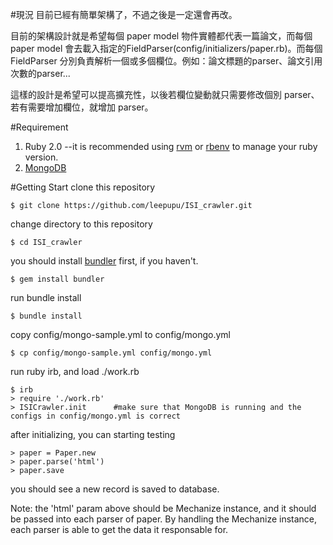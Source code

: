 #現況
目前已經有簡單架構了，不過之後是一定還會再改。

目前的架構設計就是希望每個 paper model 物件實體都代表一篇論文，而每個 paper model 會去載入指定的FieldParser(config/initializers/paper.rb)。而每個 FieldParser 分別負責解析一個或多個欄位。例如：論文標題的parser、論文引用次數的parser...


這樣的設計是希望可以提高擴充性，以後若欄位變動就只需要修改個別 parser、若有需要增加欄位，就增加 parser。

#Requirement
1. Ruby 2.0   --it is recommended using [rvm](https://rvm.io/) or [rbenv](https://github.com/sstephenson/rbenv) to manage your ruby version.
2. [MongoDB](https://www.mongodb.org/)

#Getting Start
clone this repository
```
$ git clone https://github.com/leepupu/ISI_crawler.git
```

change directory to this repository
```
$ cd ISI_crawler
```

you should install [bundler](http://bundler.io/) first, if you haven't.
```
$ gem install bundler
```

run bundle install
```
$ bundle install
```

copy config/mongo-sample.yml to config/mongo.yml
```
$ cp config/mongo-sample.yml config/mongo.yml
```

run ruby irb, and load ./work.rb
```
$ irb
> require './work.rb'
> ISICrawler.init      #make sure that MongoDB is running and the configs in config/mongo.yml is correct
```
after initializing, you can starting testing
```
> paper = Paper.new
> paper.parse('html')
> paper.save
```
you should see a new record is saved to database.

Note: the 'html' param above should be Mechanize instance, and it should be passed into each parser of paper. By handling the Mechanize instance, each parser is able to get the data it responsable for.
